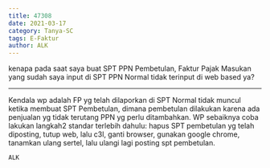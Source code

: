 ```yaml
---
title: 47308
date: 2021-03-17
category: Tanya-SC
tags: E-Faktur
author: ALK
---
```


kenapa pada saat saya buat SPT PPN Pembetulan, Faktur Pajak Masukan yang sudah saya input di SPT PPN Normal tidak terinput di web based ya?

---

Kendala wp adalah FP yg telah dilaporkan di SPT Normal tidak muncul ketika membuat SPT Pembetulan, dimana pembetulan dilakukan karena ada penjualan yg tidak terutang PPN yg perlu ditambahkan. WP sebaiknya coba lakukan langkah2 standar terlebih dahulu: hapus SPT pembetulan yg telah diposting, tutup web, lalu c3l, ganti browser, gunakan google chrome, tanamkan ulang sertel, lalu ulangi lagi posting spt pembetulan.

`ALK`
